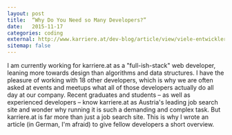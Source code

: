 ```yaml
---
layout: post
title:  “Why Do You Need so Many Developers?”
date:   2015-11-17
categories: coding
external: http://www.karriere.at/dev-blog/article/view/viele-entwickler-homepage
sitemap: false
---
```


I am currently working for karriere.at as a "full-ish-stack" web developer, leaning more towards design than algorithms and data structures. I have the pleasure of working with 18 other developers, which is why we are often asked at events and meetups what all of those developers actually do all day at our company. Recent graduates and students – as well as experienced developers – know karriere.at as Austria's leading job search site and wonder why running it is such a demanding and complex task. But karriere.at is far more than just a job search site. This is why I wrote an article (in German, I'm afraid) to give fellow developers a short overview.
